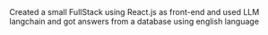 ##
Created a small FullStack using React.js as front-end and used LLM langchain and got answers from a database using english language
